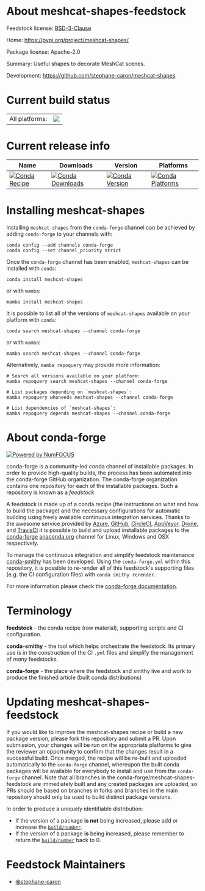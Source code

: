 About meshcat-shapes-feedstock
==============================

Feedstock license: [BSD-3-Clause](https://github.com/conda-forge/meshcat-shapes-feedstock/blob/main/LICENSE.txt)

Home: https://pypi.org/project/meshcat-shapes/

Package license: Apache-2.0

Summary: Useful shapes to decorate MeshCat scenes.

Development: https://github.com/stephane-caron/meshcat-shapes

Current build status
====================


<table><tr><td>All platforms:</td>
    <td>
      <a href="https://dev.azure.com/conda-forge/feedstock-builds/_build/latest?definitionId=22561&branchName=main">
        <img src="https://dev.azure.com/conda-forge/feedstock-builds/_apis/build/status/meshcat-shapes-feedstock?branchName=main">
      </a>
    </td>
  </tr>
</table>

Current release info
====================

| Name | Downloads | Version | Platforms |
| --- | --- | --- | --- |
| [![Conda Recipe](https://img.shields.io/badge/recipe-meshcat--shapes-green.svg)](https://anaconda.org/conda-forge/meshcat-shapes) | [![Conda Downloads](https://img.shields.io/conda/dn/conda-forge/meshcat-shapes.svg)](https://anaconda.org/conda-forge/meshcat-shapes) | [![Conda Version](https://img.shields.io/conda/vn/conda-forge/meshcat-shapes.svg)](https://anaconda.org/conda-forge/meshcat-shapes) | [![Conda Platforms](https://img.shields.io/conda/pn/conda-forge/meshcat-shapes.svg)](https://anaconda.org/conda-forge/meshcat-shapes) |

Installing meshcat-shapes
=========================

Installing `meshcat-shapes` from the `conda-forge` channel can be achieved by adding `conda-forge` to your channels with:

```
conda config --add channels conda-forge
conda config --set channel_priority strict
```

Once the `conda-forge` channel has been enabled, `meshcat-shapes` can be installed with `conda`:

```
conda install meshcat-shapes
```

or with `mamba`:

```
mamba install meshcat-shapes
```

It is possible to list all of the versions of `meshcat-shapes` available on your platform with `conda`:

```
conda search meshcat-shapes --channel conda-forge
```

or with `mamba`:

```
mamba search meshcat-shapes --channel conda-forge
```

Alternatively, `mamba repoquery` may provide more information:

```
# Search all versions available on your platform:
mamba repoquery search meshcat-shapes --channel conda-forge

# List packages depending on `meshcat-shapes`:
mamba repoquery whoneeds meshcat-shapes --channel conda-forge

# List dependencies of `meshcat-shapes`:
mamba repoquery depends meshcat-shapes --channel conda-forge
```


About conda-forge
=================

[![Powered by
NumFOCUS](https://img.shields.io/badge/powered%20by-NumFOCUS-orange.svg?style=flat&colorA=E1523D&colorB=007D8A)](https://numfocus.org)

conda-forge is a community-led conda channel of installable packages.
In order to provide high-quality builds, the process has been automated into the
conda-forge GitHub organization. The conda-forge organization contains one repository
for each of the installable packages. Such a repository is known as a *feedstock*.

A feedstock is made up of a conda recipe (the instructions on what and how to build
the package) and the necessary configurations for automatic building using freely
available continuous integration services. Thanks to the awesome service provided by
[Azure](https://azure.microsoft.com/en-us/services/devops/), [GitHub](https://github.com/),
[CircleCI](https://circleci.com/), [AppVeyor](https://www.appveyor.com/),
[Drone](https://cloud.drone.io/welcome), and [TravisCI](https://travis-ci.com/)
it is possible to build and upload installable packages to the
[conda-forge](https://anaconda.org/conda-forge) [anaconda.org](https://anaconda.org/)
channel for Linux, Windows and OSX respectively.

To manage the continuous integration and simplify feedstock maintenance
[conda-smithy](https://github.com/conda-forge/conda-smithy) has been developed.
Using the ``conda-forge.yml`` within this repository, it is possible to re-render all of
this feedstock's supporting files (e.g. the CI configuration files) with ``conda smithy rerender``.

For more information please check the [conda-forge documentation](https://conda-forge.org/docs/).

Terminology
===========

**feedstock** - the conda recipe (raw material), supporting scripts and CI configuration.

**conda-smithy** - the tool which helps orchestrate the feedstock.
                   Its primary use is in the construction of the CI ``.yml`` files
                   and simplify the management of *many* feedstocks.

**conda-forge** - the place where the feedstock and smithy live and work to
                  produce the finished article (built conda distributions)


Updating meshcat-shapes-feedstock
=================================

If you would like to improve the meshcat-shapes recipe or build a new
package version, please fork this repository and submit a PR. Upon submission,
your changes will be run on the appropriate platforms to give the reviewer an
opportunity to confirm that the changes result in a successful build. Once
merged, the recipe will be re-built and uploaded automatically to the
`conda-forge` channel, whereupon the built conda packages will be available for
everybody to install and use from the `conda-forge` channel.
Note that all branches in the conda-forge/meshcat-shapes-feedstock are
immediately built and any created packages are uploaded, so PRs should be based
on branches in forks and branches in the main repository should only be used to
build distinct package versions.

In order to produce a uniquely identifiable distribution:
 * If the version of a package **is not** being increased, please add or increase
   the [``build/number``](https://docs.conda.io/projects/conda-build/en/latest/resources/define-metadata.html#build-number-and-string).
 * If the version of a package **is** being increased, please remember to return
   the [``build/number``](https://docs.conda.io/projects/conda-build/en/latest/resources/define-metadata.html#build-number-and-string)
   back to 0.

Feedstock Maintainers
=====================

* [@stephane-caron](https://github.com/stephane-caron/)

